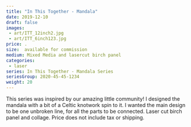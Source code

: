 ```yaml
---
title: "In This Together - Mandala"
date: 2019-12-10
draft: false
images:
 - art/ITT_12inch2.jpg
 - art/ITT_6inch123.jpg
price: .
size:  available for commission 
medium: Mixed Media and lasercut birch panel
categories:
 - laser
series: In This Together - Mandala Series
seriesGroup: 2020-45-45-1234
weight: 20
---
```


This series was inspired by our amazing little community!  I designed the mandala with a bit of a Celtic knotwork spin to it. I wanted the main design to be one unbroken line, for all the parts to be connected. Laser cut birch panel and collage. Price does not include tax or shipping.
